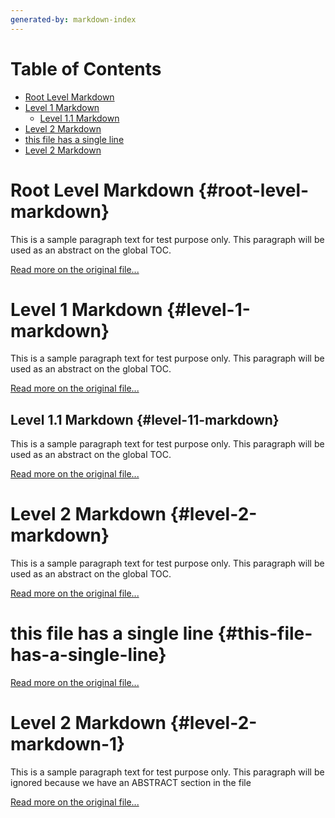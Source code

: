 ```yaml
---
generated-by: markdown-index
---
```

# Table of Contents
* [Root Level Markdown](#root-level-markdown)
* [Level 1 Markdown](#level-1-markdown)
  * [Level 1.1 Markdown](#level-11-markdown)
* [Level 2 Markdown](#level-2-markdown)
* [this file has a single line](#this-file-has-a-single-line)
* [Level 2 Markdown](#level-2-markdown-1)

# Root Level Markdown {#root-level-markdown}

This is a sample paragraph text for test purpose only. This paragraph will be used as an abstract on the global TOC.

[Read more on the original file...](./README.md)

# Level 1 Markdown {#level-1-markdown}

This is a sample paragraph text for test purpose only. This paragraph will be used as an abstract on the global TOC.

[Read more on the original file...](./folder1/README.md)

## Level 1.1 Markdown {#level-11-markdown}

This is a sample paragraph text for test purpose only. This paragraph will be used as an abstract on the global TOC.

[Read more on the original file...](./folder1/folder11/README.md)

# Level 2 Markdown {#level-2-markdown}

This is a sample paragraph text for test purpose only. This paragraph will be used as an abstract on the global TOC.

[Read more on the original file...](./folder2/README.md)

# this file has a single line {#this-file-has-a-single-line}

[Read more on the original file...](./single-line.md)

# Level 2 Markdown {#level-2-markdown-1}

This is a sample paragraph text for test purpose only. This paragraph will be ignored because we have an ABSTRACT section in the file

[Read more on the original file...](./with-abstract/README.md)
